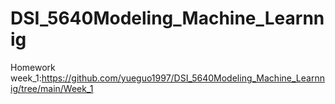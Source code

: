 # DSI_5640Modeling_Machine_Learnnig
Homework week_1:https://github.com/yueguo1997/DSI_5640Modeling_Machine_Learnnig/tree/main/Week_1
